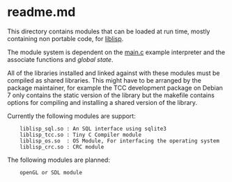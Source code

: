 # readme.md

This directory contains modules that can be loaded at run time, mostly
containing non portable code, for [liblisp][].

The module system is dependent on the [main.c][] example interpreter and the
associate functions and *global state*.

All of the libraries installed and linked against with these modules must be
compiled as shared libraries. This might have to be arranged by the package
maintainer, for example the TCC development package on Debian 7 only contains
the static version of the library but the makefile contains options for
compiling and installing a shared version of the library.

Currently the following modules are support:

        liblisp_sql.so : An SQL interface using sqlite3
        liblisp_tcc.so : Tiny C Compiler module
        liblisp_os.so  : OS Module, For interfacing the operating system
        liblisp_crc.so : CRC module

The following modules are planned:

        openGL or SDL module

[liblisp]: https://github.com/howerj/liblisp
[main.c]: main.c
